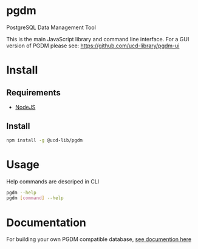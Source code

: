 # pgdm
PostgreSQL Data Management Tool

This is the main JavaScript library and command line interface.  For a GUI
version of PGDM please see: https://github.com/ucd-library/pgdm-ui

# Install

## Requirements

 - [NodeJS](https://nodejs.org/en/)

## Install

```bash
npm install -g @ucd-lib/pgdm
```

# Usage

Help commands are descriped in CLI

```bash
pgdm --help
pgdm [command] --help
```

# Documentation

For building your own PGDM compatible database, [see documention here](./docs/README.md)